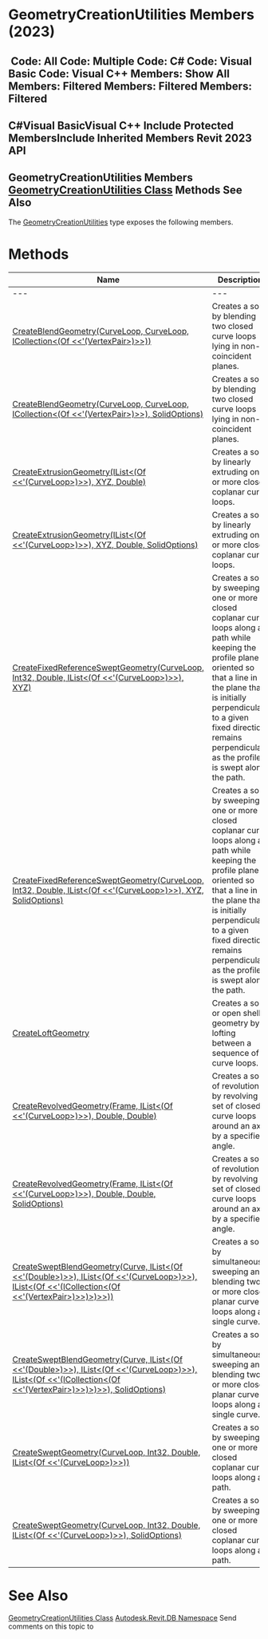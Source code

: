 # GeometryCreationUtilities Members (2023)

﻿
 Code: All Code: Multiple Code: C# Code: Visual Basic Code: Visual C++  Members: Show All Members: Filtered Members: Filtered Members: Filtered   
---  
C#Visual BasicVisual C++
Include Protected MembersInclude Inherited Members
Revit 2023 API  
---  
GeometryCreationUtilities Members  
[GeometryCreationUtilities Class](e829700d-48ff-0914-b288-5ceb93d8ee86.md "GeometryCreationUtilities Class") Methods See Also  
---  
The [GeometryCreationUtilities](e829700d-48ff-0914-b288-5ceb93d8ee86.md "GeometryCreationUtilities Class") type exposes the following members.
# Methods
| Name | Description |
| --- | --- |
| --- | --- | --- |
| [CreateBlendGeometry(CurveLoop, CurveLoop, ICollection<(Of <<'(VertexPair>)>>))](5098d8d3-af02-68fb-efb7-563949f6ab16.md "CreateBlendGeometry Method \(CurveLoop, CurveLoop, ICollection\(VertexPair\)\)") | Creates a solid by blending two closed curve loops lying in non-coincident planes. |
| [CreateBlendGeometry(CurveLoop, CurveLoop, ICollection<(Of <<'(VertexPair>)>>), SolidOptions)](3fde87b5-d0b6-1fb2-d051-ebe0dc977e76.md "CreateBlendGeometry Method \(CurveLoop, CurveLoop, ICollection\(VertexPair\), SolidOptions\)") | Creates a solid by blending two closed curve loops lying in non-coincident planes. |
| [CreateExtrusionGeometry(IList<(Of <<'(CurveLoop>)>>), XYZ, Double)](2dd1de2f-b8fc-60d6-30d8-46810f79c3fc.md "CreateExtrusionGeometry Method \(IList\(CurveLoop\), XYZ, Double\)") | Creates a solid by linearly extruding one or more closed coplanar curve loops. |
| [CreateExtrusionGeometry(IList<(Of <<'(CurveLoop>)>>), XYZ, Double, SolidOptions)](f72829bc-7108-1e8a-01e1-09c43bc275a9.md "CreateExtrusionGeometry Method \(IList\(CurveLoop\), XYZ, Double, SolidOptions\)") | Creates a solid by linearly extruding one or more closed coplanar curve loops. |
| [CreateFixedReferenceSweptGeometry(CurveLoop, Int32, Double, IList<(Of <<'(CurveLoop>)>>), XYZ)](3155dd4c-0d52-c8c6-a3d6-6e2c84ed33bd.md "CreateFixedReferenceSweptGeometry Method \(CurveLoop, Int32, Double, IList\(CurveLoop\), XYZ\)") | Creates a solid by sweeping one or more closed coplanar curve loops along a path while keeping the profile plane oriented so that a line in the plane that is initially perpendicular to a given fixed direction remains perpendicular as the profile is swept along the path. |
| [CreateFixedReferenceSweptGeometry(CurveLoop, Int32, Double, IList<(Of <<'(CurveLoop>)>>), XYZ, SolidOptions)](480f1fad-541f-56ab-117d-eca46ed1eb9f.md "CreateFixedReferenceSweptGeometry Method \(CurveLoop, Int32, Double, IList\(CurveLoop\), XYZ, SolidOptions\)") | Creates a solid by sweeping one or more closed coplanar curve loops along a path while keeping the profile plane oriented so that a line in the plane that is initially perpendicular to a given fixed direction remains perpendicular as the profile is swept along the path. |
| [CreateLoftGeometry](9f58eb60-84cb-4c6b-9b06-1df8007b12e0.md "CreateLoftGeometry Method") | Creates a solid or open shell geometry by lofting between a sequence of curve loops. |
| [CreateRevolvedGeometry(Frame, IList<(Of <<'(CurveLoop>)>>), Double, Double)](0c40d432-48bb-1966-dd75-da490d209cdc.md "CreateRevolvedGeometry Method \(Frame, IList\(CurveLoop\), Double, Double\)") | Creates a solid of revolution by revolving a set of closed curve loops around an axis by a specified angle. |
| [CreateRevolvedGeometry(Frame, IList<(Of <<'(CurveLoop>)>>), Double, Double, SolidOptions)](c101e492-a39c-7051-246e-9b2e6e1b91f9.md "CreateRevolvedGeometry Method \(Frame, IList\(CurveLoop\), Double, Double, SolidOptions\)") | Creates a solid of revolution by revolving a set of closed curve loops around an axis by a specified angle. |
| [CreateSweptBlendGeometry(Curve, IList<(Of <<'(Double>)>>), IList<(Of <<'(CurveLoop>)>>), IList<(Of <<'(ICollection<(Of <<'(VertexPair>)>>)>)>>))](a114fabf-1bc3-996a-2698-93f62bc95587.md "CreateSweptBlendGeometry Method \(Curve, IList\(Double\), IList\(CurveLoop\), IList\(ICollection\(VertexPair\)\)\)") | Creates a solid by simultaneously sweeping and blending two or more closed planar curve loops along a single curve. |
| [CreateSweptBlendGeometry(Curve, IList<(Of <<'(Double>)>>), IList<(Of <<'(CurveLoop>)>>), IList<(Of <<'(ICollection<(Of <<'(VertexPair>)>>)>)>>), SolidOptions)](2c4b7ce3-676e-ee2d-ebc0-0a9ad57e55d5.md "CreateSweptBlendGeometry Method \(Curve, IList\(Double\), IList\(CurveLoop\), IList\(ICollection\(VertexPair\)\), SolidOptions\)") | Creates a solid by simultaneously sweeping and blending two or more closed planar curve loops along a single curve. |
| [CreateSweptGeometry(CurveLoop, Int32, Double, IList<(Of <<'(CurveLoop>)>>))](0b9e6079-8c3b-2071-4311-c8c0b0e45ee9.md "CreateSweptGeometry Method \(CurveLoop, Int32, Double, IList\(CurveLoop\)\)") | Creates a solid by sweeping one or more closed coplanar curve loops along a path. |
| [CreateSweptGeometry(CurveLoop, Int32, Double, IList<(Of <<'(CurveLoop>)>>), SolidOptions)](24f36c30-7400-9561-c630-b1e9865b50ae.md "CreateSweptGeometry Method \(CurveLoop, Int32, Double, IList\(CurveLoop\), SolidOptions\)") | Creates a solid by sweeping one or more closed coplanar curve loops along a path. |

# See Also
[GeometryCreationUtilities Class](e829700d-48ff-0914-b288-5ceb93d8ee86.md "GeometryCreationUtilities Class")
[Autodesk.Revit.DB Namespace](87546ba7-461b-c646-cbb1-2cb8f5bff8b2.md "Autodesk.Revit.DB Namespace")
Send comments on this topic to 